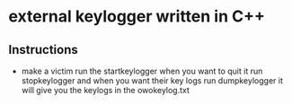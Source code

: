 # external keylogger written in C++
## Instructions
- make a victim run the startkeylogger when you want to quit it run stopkeylogger and when you want their key logs run dumpkeylogger it will give you the keylogs in the owokeylog.txt
